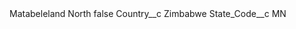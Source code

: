 <?xml version="1.0" encoding="UTF-8"?>
<CustomMetadata xmlns="http://soap.sforce.com/2006/04/metadata" xmlns:xsi="http://www.w3.org/2001/XMLSchema-instance" xmlns:xsd="http://www.w3.org/2001/XMLSchema">
    <label>Matabeleland North</label>
    <protected>false</protected>
    <values>
        <field>Country__c</field>
        <value xsi:type="xsd:string">Zimbabwe</value>
    </values>
    <values>
        <field>State_Code__c</field>
        <value xsi:type="xsd:string">MN</value>
    </values>
</CustomMetadata>
